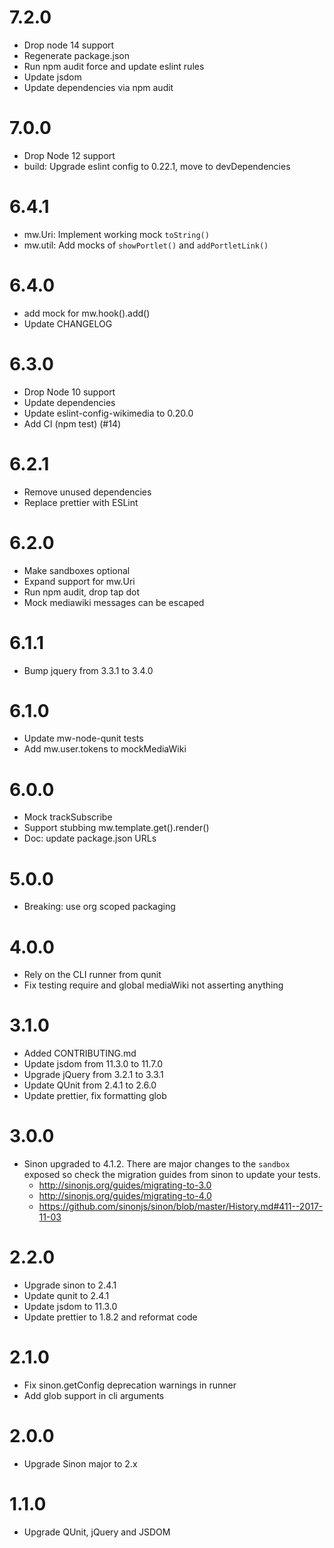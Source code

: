 # 7.2.0
* Drop node 14 support
* Regenerate package.json
* Run npm audit force and update eslint rules
* Update jsdom
* Update dependencies via npm audit

# 7.0.0
* Drop Node 12 support
* build: Upgrade eslint config to 0.22.1, move to devDependencies

# 6.4.1
* mw.Uri: Implement working mock `toString()`
* mw.util: Add mocks of `showPortlet()` and `addPortletLink()`

# 6.4.0
* add mock for mw.hook().add()
* Update CHANGELOG

# 6.3.0
* Drop Node 10 support
* Update dependencies
* Update eslint-config-wikimedia to 0.20.0
* Add CI (npm test) (#14)

# 6.2.1
* Remove unused dependencies
* Replace prettier with ESLint

# 6.2.0
* Make sandboxes optional
* Expand support for mw.Uri
* Run npm audit, drop tap dot
* Mock mediawiki messages can be escaped

# 6.1.1
* Bump jquery from 3.3.1 to 3.4.0

# 6.1.0
* Update mw-node-qunit tests
* Add mw.user.tokens to mockMediaWiki

# 6.0.0
* Mock trackSubscribe
* Support stubbing mw.template.get().render()
* Doc: update package.json URLs

# 5.0.0

* Breaking: use org scoped packaging

# 4.0.0

* Rely on the CLI runner from qunit
* Fix testing require and global mediaWiki not asserting anything

# 3.1.0

* Added CONTRIBUTING.md
* Update jsdom from 11.3.0 to 11.7.0
* Upgrade jQuery from 3.2.1 to 3.3.1
* Update QUnit from 2.4.1 to 2.6.0
* Update prettier, fix formatting glob

# 3.0.0

* Sinon upgraded to 4.1.2. There are major changes to the `sandbox` exposed so
  check the migration guides from sinon to update your tests.
  * http://sinonjs.org/guides/migrating-to-3.0
  * http://sinonjs.org/guides/migrating-to-4.0
  * https://github.com/sinonjs/sinon/blob/master/History.md#411--2017-11-03

# 2.2.0

* Upgrade sinon to 2.4.1
* Update qunit to 2.4.1
* Update jsdom to 11.3.0
* Update prettier to 1.8.2 and reformat code

# 2.1.0

* Fix sinon.getConfig deprecation warnings in runner
* Add glob support in cli arguments

# 2.0.0

* Upgrade Sinon major to 2.x

# 1.1.0

* Upgrade QUnit, jQuery and JSDOM
